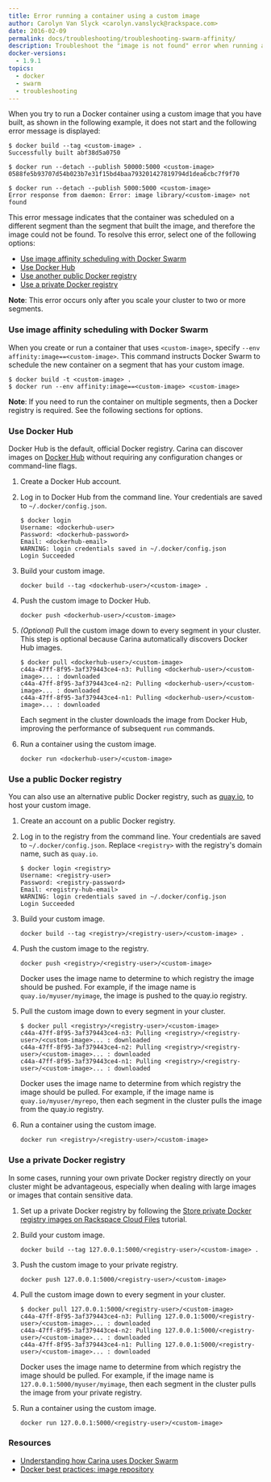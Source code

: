 ```yaml
---
title: Error running a container using a custom image
author: Carolyn Van Slyck <carolyn.vanslyck@rackspace.com>
date: 2016-02-09
permalink: docs/troubleshooting/troubleshooting-swarm-affinity/
description: Troubleshoot the "image is not found" error when running a container
docker-versions:
  - 1.9.1
topics:
  - docker
  - swarm
  - troubleshooting
---
```


When you try to run a Docker container using a custom image that you have built,
as shown in the following example, it does not start and the following error
message is displayed:

```
$ docker build --tag <custom-image> .
Successfully built abf38d5a0750

$ docker run --detach --publish 50000:5000 <custom-image>
0588fe5b93707d54b023b7e31f15bd4baa793201427819794d1dea6cbc7f9f70

$ docker run --detach --publish 5000:5000 <custom-image>
Error response from daemon: Error: image library/<custom-image> not found
```

This error message indicates that the container was scheduled on a different segment
than the segment that built the image, and therefore the image could not be found.
To resolve this error, select one of the following options:

* [Use image affinity scheduling with Docker Swarm](#use-image-affinity-scheduling-with-docker-swarm)
* [Use Docker Hub](#use-docker-hub)
* [Use another public Docker registry](#use-a-public-docker-registry)
* [Use a private Docker registry](#use-a-private-docker-registry)

**Note**: This error occurs only after you scale your cluster to two or more segments.

### Use image affinity scheduling with Docker Swarm
When you create or run a container that uses `<custom-image>`,
specify `--env affinity:image==<custom-image>`. This command instructs Docker Swarm
to schedule the new container on a segment that has your custom image.

```
$ docker build -t <custom-image> .
$ docker run --env affinity:image==<custom-image> <custom-image>
```

**Note**: If you need to run the container on multiple segments,
then a Docker registry is required. See the following sections for options.

<!-- In future versions of Docker Swarm the image affinity hint won't be necessary, because of
https://github.com/docker/swarm/issues/743. However this article is still
useful because if you need to run on multiple segments
(not just the one the image was built upon) then you need to use a registry -->

### Use Docker Hub
Docker Hub is the default, official Docker registry. Carina can discover images on
[Docker Hub](https://hub.docker.com/) without requiring any configuration
changes or command-line flags.

1. Create a Docker Hub account.
1. Log in to Docker Hub from the command line. Your credentials are saved to `~/.docker/config.json`.

    ```
    $ docker login
    Username: <dockerhub-user>
    Password: <dockerhub-password>
    Email: <dockerhub-email>
    WARNING: login credentials saved in ~/.docker/config.json
    Login Succeeded
    ```

1. Build your custom image.

    ```
    docker build --tag <dockerhub-user>/<custom-image> .
    ```

1. Push the custom image to Docker Hub.

    ```
    docker push <dockerhub-user>/<custom-image>
    ```

1. _(Optional)_ Pull the custom image down to every segment in your cluster.
    This step is optional because Carina automatically discovers Docker Hub images.

    ```
    $ docker pull <dockerhub-user>/<custom-image>
    c44a-47ff-8f95-3af379443ce4-n3: Pulling <dockerhub-user>/<custom-image>... : downloaded
    c44a-47ff-8f95-3af379443ce4-n2: Pulling <dockerhub-user>/<custom-image>... : downloaded
    c44a-47ff-8f95-3af379443ce4-n1: Pulling <dockerhub-user>/<custom-image>... : downloaded
    ```

    Each segment in the cluster downloads the image from Docker Hub, improving
    the performance of subsequent `run` commands.

1. Run a container using the custom image.

    ```
    docker run <dockerhub-user>/<custom-image>
    ```

### Use a public Docker registry
You can also use an alternative public Docker registry, such as [quay.io](http://quay.io),
to host your custom image.

1. Create an account on a public Docker registry.

1. Log in to the registry from the command line. Your credentials are saved to `~/.docker/config.json`.
    Replace `<registry>` with the registry's domain name, such as `quay.io`.

    ```
    $ docker login <registry>
    Username: <registry-user>
    Password: <registry-password>
    Email: <registry-hub-email>
    WARNING: login credentials saved in ~/.docker/config.json
    Login Succeeded
    ```

1. Build your custom image.

    ```
    docker build --tag <registry>/<registry-user>/<custom-image> .
    ```

1. Push the custom image to the registry.

    ```
    docker push <registry>/<registry-user>/<custom-image>
    ```

    Docker uses the image name to determine to which registry the image should be pushed.
    For example, if the image name is `quay.io/myuser/myimage`, the image is pushed to the quay.io registry.

1. Pull the custom image down to every segment in your cluster.

    ```
    $ docker pull <registry>/<registry-user>/<custom-image>
    c44a-47ff-8f95-3af379443ce4-n3: Pulling <registry>/<registry-user>/<custom-image>... : downloaded
    c44a-47ff-8f95-3af379443ce4-n2: Pulling <registry>/<registry-user>/<custom-image>... : downloaded
    c44a-47ff-8f95-3af379443ce4-n1: Pulling <registry>/<registry-user>/<custom-image>... : downloaded
    ```

    Docker uses the image name to determine from which registry the image should be pulled.
    For example, if the image name is `quay.io/myuser/myrepo`, then each segment
    in the cluster pulls the image from the quay.io registry.

1. Run a container using the custom image.

    ```
    docker run <registry>/<registry-user>/<custom-image>
    ```

### Use a private Docker registry
In some cases, running your own private Docker registry directly on your cluster
might be advantageous, especially when dealing with large images or images that contain sensitive data.

1. Set up a private Docker registry by following the
    [Store private Docker registry images on Rackspace Cloud Files]({{site.baseurl}}/docs/tutorials/registry-on-cloud-files/)
    tutorial.

1. Build your custom image.

    ```
    docker build --tag 127.0.0.1:5000/<registry-user>/<custom-image> .
    ```

1. Push the custom image to your private registry.

    ```
    docker push 127.0.0.1:5000/<registry-user>/<custom-image>
    ```

1. Pull the custom image down to every segment in your cluster.

    ```
    $ docker pull 127.0.0.1:5000/<registry-user>/<custom-image>
    c44a-47ff-8f95-3af379443ce4-n3: Pulling 127.0.0.1:5000/<registry-user>/<custom-image>... : downloaded
    c44a-47ff-8f95-3af379443ce4-n2: Pulling 127.0.0.1:5000/<registry-user>/<custom-image>... : downloaded
    c44a-47ff-8f95-3af379443ce4-n1: Pulling 127.0.0.1:5000/<registry-user>/<custom-image>... : downloaded
    ```

    Docker uses the image name to determine from which registry the image should be pulled.
    For example, if the image name is `127.0.0.1:5000/myuser/myimage`,
    then each segment in the cluster pulls the image from your private registry.

1. Run a container using the custom image.

    ```
    docker run 127.0.0.1:5000/<registry-user>/<custom-image>
    ```

### Resources

* [Understanding how Carina uses Docker Swarm]({{site.baseurl}}/docs/concepts/docker-swarm-carina/)
* [Docker best practices: image repository]({{site.baseurl}}/docs/best-practices/docker-best-practices-image-repository/)
